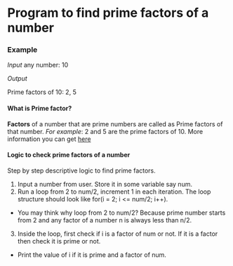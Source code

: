 # Program to find prime factors of a number

### Example

*Input* any number: 10

*Output*

Prime factors of 10: 2, 5

#### What is Prime factor?
**Factors** of a number that are prime numbers are called as Prime factors of that number. *For example*: 2 and 5 are the prime factors of 10.
More information you can get [here](https://en.wikipedia.org/wiki/Prime_number) 

#### Logic to check prime factors of a number
Step by step descriptive logic to find prime factors.

1. Input a number from user. Store it in some variable say num.
2. Run a loop from 2 to num/2, increment 1 in each iteration. The loop structure should look like for(i = 2; i <= num/2; i++).
* You may think why loop from 2 to num/2? Because prime number starts from 2 and any factor of a number n is always less than n/2.
3. Inside the loop, first check if i is a factor of num or not. If it is a factor then check it is prime or not.
* Print the value of i if it is prime and a factor of num.
